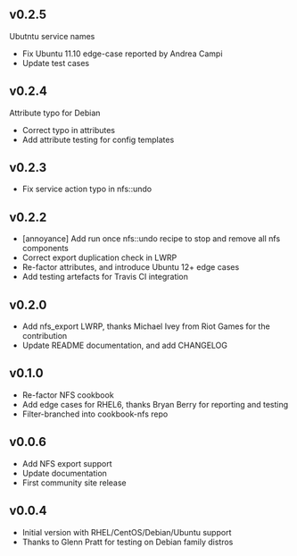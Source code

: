 ## v0.2.5

Ubutntu service names

* Fix Ubuntu 11.10 edge-case reported by Andrea Campi
* Update test cases

## v0.2.4

Attribute typo for Debian

* Correct typo in attributes
* Add attribute testing for config templates

## v0.2.3

* Fix service action typo in nfs::undo

## v0.2.2

* [annoyance] Add run once nfs::undo recipe to stop and remove all nfs components
* Correct export duplication check in LWRP
* Re-factor attributes, and introduce Ubuntu 12+ edge cases
* Add testing artefacts for Travis CI integration

## v0.2.0

* Add nfs_export LWRP, thanks Michael Ivey from Riot Games for the contribution
* Update README documentation, and add CHANGELOG

## v0.1.0

* Re-factor NFS cookbook
* Add edge cases for RHEL6, thanks Bryan Berry for reporting and testing
* Filter-branched into cookbook-nfs repo

## v0.0.6

* Add NFS export support
* Update documentation
* First community site release

## v0.0.4

* Initial version with RHEL/CentOS/Debian/Ubuntu support
* Thanks to Glenn Pratt for testing on Debian family distros
